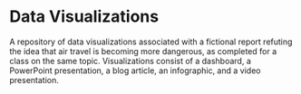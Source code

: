 # Data Visualizations
A repository of data visualizations associated with a fictional report refuting the idea that air travel is becoming more dangerous, as completed for a class on the same topic.  Visualizations consist of a dashboard, a PowerPoint presentation, a blog article, an infographic, and a video presentation.
